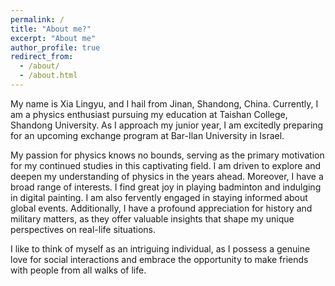 ```yaml
---
permalink: /
title: "About me?"
excerpt: "About me"
author_profile: true
redirect_from: 
  - /about/
  - /about.html
---
```


My name is Xia Lingyu, and I hail from Jinan, Shandong, China. Currently, I am a physics enthusiast pursuing my education at Taishan College, Shandong University. As I approach my junior year, I am excitedly preparing for an upcoming exchange program at Bar-Ilan University in Israel.

My passion for physics knows no bounds, serving as the primary motivation for my continued studies in this captivating field. I am driven to explore and deepen my understanding of physics in the years ahead. Moreover, I have a broad range of interests. I find great joy in playing badminton and indulging in digital painting. I am also fervently engaged in staying informed about global events. Additionally, I have a profound appreciation for history and military matters, as they offer valuable insights that shape my unique perspectives on real-life situations.

I like to think of myself as an intriguing individual, as I possess a genuine love for social interactions and embrace the opportunity to make friends with people from all walks of life.



